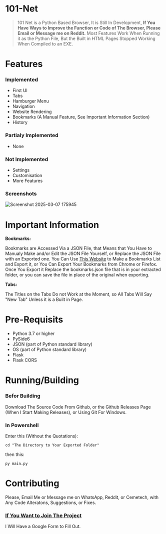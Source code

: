 # 101-Net
> 101 Net is a Python Based Browser, It is Still In Development, <b>If You Have Ways to Improve the Function or Code of The Browser, Please Email or Message me on Reddit.</b>
> Most Features Work When Running it as the Python File, But the Built in HTML Pages Stopped Working When Compiled to an EXE.

# Features

### Implemented

* First UI
* Tabs
* Hamburger Menu
* Navigation
* Website Rendering
* Bookmarks (A Manual Feature, See Important Information Section)
* History

### Partialy Implemented


* None


### Not Implemented

* Settings
* Customisation
* More Features

### Screenshots

![Screenshot 2025-03-07 175945](https://github.com/user-attachments/assets/4ad73979-7953-40dc-927d-c2fdac819202)


# Important Information

<b>Bookmarks:</b>

Bookmarks are Accessed Via a JSON File, that Means that You Have to Manualy Make and/or Edit the JSON File Yourself, or Replace the JSON File with an Exported one. You Can Use [This Website](https://bookmarks-file-maker-13880131.codehs.me/index.html) to Make a Bookmarks List and Export it, or You Can Export Your Bookmarks from Chrome or Firefox. Once You Export it Replace the bookmarks.json file that is in your extracted folder, or you can save the file in place of the original when exporting.

<b>Tabs:</b>

The Titles on the Tabs Do not Work at the Moment, so All Tabs Will Say "New Tab" Unless it is a Built in Page.



# Pre-Requisits

- Python 3.7 or higher
- PySide6
- JSON (part of Python standard library)
- OS (part of Python standard library)
- Flask
- Flask CORS


# Running/Building

### Befor Building

Download The Source Code From Github, or the Github Releases Page (When I Start Making Releases), or Using Git For Windows.

### In Powershell

Enter this (Without the Quotations):

``` cd "The Directory to Your Exported Folder" ```

then this:

``` py main.py ```


# Contributing

Please, Email Me or Message me on WhatsApp, Reddit, or Cemetech, with Any Code Alteratons, Suggestions, or Fixes.

### <ins>If You Want to Join The Project</ins>

I Will Have a Google Form to Fill Out.


